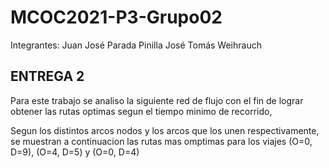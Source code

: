 # MCOC2021-P3-Grupo02

Integrantes:
Juan José Parada Pinilla
José Tomás Weihrauch


ENTREGA 2
-----------------------------------------------------

Para este trabajo se analiso la siguiente red de flujo con el fin de lograr obtener 
las rutas optimas segun el tiempo minimo de recorrido,





Segun los distintos arcos nodos y los arcos que los unen respectivamente, se muestran
a continuacion las rutas mas omptimas para los viajes (O=0, D=9), (O=4, D=5) y (O=0, D=4)




